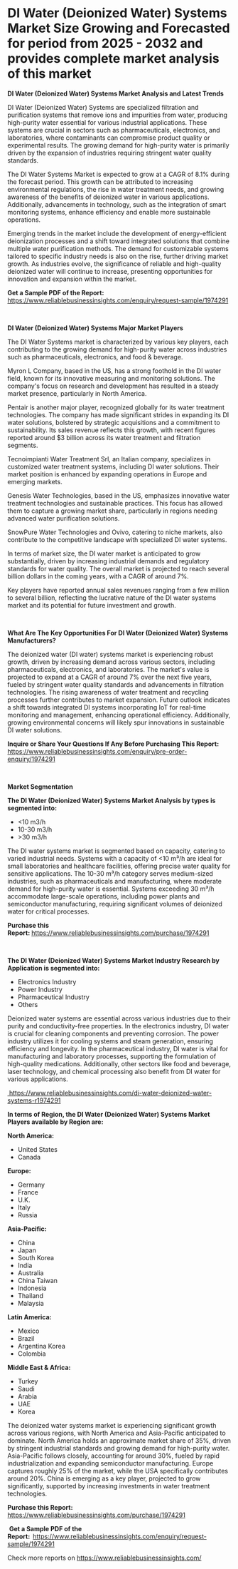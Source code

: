 <p><h1>DI Water (Deionized Water) Systems Market Size Growing and Forecasted for period from 2025 - 2032 and provides complete market analysis of this market</h1></p><p><strong>DI Water (Deionized Water) Systems Market Analysis and Latest Trends</strong></p>
<p><p>DI Water (Deionized Water) Systems are specialized filtration and purification systems that remove ions and impurities from water, producing high-purity water essential for various industrial applications. These systems are crucial in sectors such as pharmaceuticals, electronics, and laboratories, where contaminants can compromise product quality or experimental results. The growing demand for high-purity water is primarily driven by the expansion of industries requiring stringent water quality standards.</p><p>The DI Water Systems Market is expected to grow at a CAGR of 8.1% during the forecast period. This growth can be attributed to increasing environmental regulations, the rise in water treatment needs, and growing awareness of the benefits of deionized water in various applications. Additionally, advancements in technology, such as the integration of smart monitoring systems, enhance efficiency and enable more sustainable operations.</p><p>Emerging trends in the market include the development of energy-efficient deionization processes and a shift toward integrated solutions that combine multiple water purification methods. The demand for customizable systems tailored to specific industry needs is also on the rise, further driving market growth. As industries evolve, the significance of reliable and high-quality deionized water will continue to increase, presenting opportunities for innovation and expansion within the market.</p></p>
<p><strong>Get a Sample PDF of the Report:&nbsp;</strong> <a href="https://www.reliablebusinessinsights.com/enquiry/request-sample/1974291?utm_campaign=2885&utm_medium=2&utm_source=Github&utm_content=ia&utm_term=01032025&utm_id=di-water-deionized-water-systems">https://www.reliablebusinessinsights.com/enquiry/request-sample/1974291</a></p>
<p>&nbsp;</p>
<p><strong>DI Water (Deionized Water) Systems Major Market Players</strong></p>
<p><p>The DI Water Systems market is characterized by various key players, each contributing to the growing demand for high-purity water across industries such as pharmaceuticals, electronics, and food & beverage.</p><p>Myron L Company, based in the US, has a strong foothold in the DI water field, known for its innovative measuring and monitoring solutions. The company's focus on research and development has resulted in a steady market presence, particularly in North America.</p><p>Pentair is another major player, recognized globally for its water treatment technologies. The company has made significant strides in expanding its DI water solutions, bolstered by strategic acquisitions and a commitment to sustainability. Its sales revenue reflects this growth, with recent figures reported around $3 billion across its water treatment and filtration segments.</p><p>Tecnoimpianti Water Treatment Srl, an Italian company, specializes in customized water treatment systems, including DI water solutions. Their market position is enhanced by expanding operations in Europe and emerging markets.</p><p>Genesis Water Technologies, based in the US, emphasizes innovative water treatment technologies and sustainable practices. This focus has allowed them to capture a growing market share, particularly in regions needing advanced water purification solutions.</p><p>SnowPure Water Technologies and Ovivo, catering to niche markets, also contribute to the competitive landscape with specialized DI water systems.</p><p>In terms of market size, the DI water market is anticipated to grow substantially, driven by increasing industrial demands and regulatory standards for water quality. The overall market is projected to reach several billion dollars in the coming years, with a CAGR of around 7%.</p><p>Key players have reported annual sales revenues ranging from a few million to several billion, reflecting the lucrative nature of the DI water systems market and its potential for future investment and growth.</p></p>
<p>&nbsp;</p>
<p><strong>What Are The Key Opportunities For DI Water (Deionized Water) Systems Manufacturers?</strong></p>
<p><p>The deionized water (DI water) systems market is experiencing robust growth, driven by increasing demand across various sectors, including pharmaceuticals, electronics, and laboratories. The market's value is projected to expand at a CAGR of around 7% over the next five years, fueled by stringent water quality standards and advancements in filtration technologies. The rising awareness of water treatment and recycling processes further contributes to market expansion. Future outlook indicates a shift towards integrated DI systems incorporating IoT for real-time monitoring and management, enhancing operational efficiency. Additionally, growing environmental concerns will likely spur innovations in sustainable DI water solutions.</p></p>
<p><strong>Inquire or Share Your Questions If Any Before Purchasing This Report:</strong> <a href="https://www.reliablebusinessinsights.com/enquiry/pre-order-enquiry/1974291?utm_campaign=2885&utm_medium=2&utm_source=Github&utm_content=ia&utm_term=01032025&utm_id=di-water-deionized-water-systems">https://www.reliablebusinessinsights.com/enquiry/pre-order-enquiry/1974291</a></p>
<p>&nbsp;</p>
<p><strong>Market Segmentation</strong></p>
<p><strong>The DI Water (Deionized Water) Systems Market Analysis by types is segmented into:</strong></p>
<p><ul><li><10 m3/h</li><li>10-30 m3/h</li><li>>30 m3/h</li></ul></p>
<p><p>The DI water systems market is segmented based on capacity, catering to varied industrial needs. Systems with a capacity of <10 m³/h are ideal for small laboratories and healthcare facilities, offering precise water quality for sensitive applications. The 10-30 m³/h category serves medium-sized industries, such as pharmaceuticals and manufacturing, where moderate demand for high-purity water is essential. Systems exceeding 30 m³/h accommodate large-scale operations, including power plants and semiconductor manufacturing, requiring significant volumes of deionized water for critical processes.</p></p>
<p><strong>Purchase this Report:&nbsp;</strong><a href="https://www.reliablebusinessinsights.com/purchase/1974291?utm_campaign=2885&utm_medium=2&utm_source=Github&utm_content=ia&utm_term=01032025&utm_id=di-water-deionized-water-systems">https://www.reliablebusinessinsights.com/purchase/1974291</a></p>
<p>&nbsp;</p>
<p><strong>The DI Water (Deionized Water) Systems Market Industry Research by Application is segmented into:</strong></p>
<p><ul><li>Electronics Industry</li><li>Power Industry</li><li>Pharmaceutical Industry</li><li>Others</li></ul></p>
<p><p>Deionized water systems are essential across various industries due to their purity and conductivity-free properties. In the electronics industry, DI water is crucial for cleaning components and preventing corrosion. The power industry utilizes it for cooling systems and steam generation, ensuring efficiency and longevity. In the pharmaceutical industry, DI water is vital for manufacturing and laboratory processes, supporting the formulation of high-quality medications. Additionally, other sectors like food and beverage, laser technology, and chemical processing also benefit from DI water for various applications.</p></p>
<p><a href="https://www.reliablebusinessinsights.com/di-water-deionized-water-systems-r1974291?utm_campaign=2885&utm_medium=2&utm_source=Github&utm_content=ia&utm_term=01032025&utm_id=di-water-deionized-water-systems">&nbsp;https://www.reliablebusinessinsights.com/di-water-deionized-water-systems-r1974291</a></p>
<p><strong>In terms of Region, the DI Water (Deionized Water) Systems Market Players available by Region are:</strong></p>
<p>
    <p> <strong> North America: </strong>
        <ul>
            <li>United States</li>
            <li>Canada</li>
        </ul>
        </p> 
    <p> <strong> Europe: </strong>
        <ul>
            <li>Germany</li>
            <li>France</li>
            <li>U.K.</li>
            <li>Italy</li>
            <li>Russia</li>
        </ul>
        </p> 
    <p> <strong> Asia-Pacific: </strong>
        <ul>
            <li>China</li>
            <li>Japan</li>
            <li>South Korea</li>
            <li>India</li>
            <li>Australia</li>
            <li>China Taiwan</li>
            <li>Indonesia</li>
            <li>Thailand</li>
            <li>Malaysia</li>
        </ul>
        </p> 
    <p> <strong> Latin America: </strong>
        <ul>
            <li>Mexico</li>
            <li>Brazil</li>
            <li>Argentina Korea</li>
            <li>Colombia</li>
        </ul>
        </p> 
    <p> <strong> Middle East & Africa: </strong>
        <ul>
            <li>Turkey</li>
            <li>Saudi</li>
            <li>Arabia</li>
            <li>UAE</li>
            <li>Korea</li>
        </ul>
    </p>
    </p>
<p><p>The deionized water systems market is experiencing significant growth across various regions, with North America and Asia-Pacific anticipated to dominate. North America holds an approximate market share of 35%, driven by stringent industrial standards and growing demand for high-purity water. Asia-Pacific follows closely, accounting for around 30%, fueled by rapid industrialization and expanding semiconductor manufacturing. Europe captures roughly 25% of the market, while the USA specifically contributes around 20%. China is emerging as a key player, projected to grow significantly, supported by increasing investments in water treatment technologies.</p></p>
<p><strong>Purchase this Report: </strong><a href="https://www.reliablebusinessinsights.com/purchase/1974291?utm_campaign=2885&utm_medium=2&utm_source=Github&utm_content=ia&utm_term=01032025&utm_id=di-water-deionized-water-systems">https://www.reliablebusinessinsights.com/purchase/1974291</a></p>
<p>&nbsp;<strong>Get a Sample PDF of the Report:&nbsp;&nbsp;</strong><a href="https://www.reliablebusinessinsights.com/enquiry/request-sample/1974291?utm_campaign=2885&utm_medium=2&utm_source=Github&utm_content=ia&utm_term=01032025&utm_id=di-water-deionized-water-systems">https://www.reliablebusinessinsights.com/enquiry/request-sample/1974291</a></p>
<p><strong></strong></p>
<p>Check more reports on <a href="https://www.reliablebusinessinsights.com/?utm_campaign=2885&utm_medium=2&utm_source=Github&utm_content=ia&utm_term=01032025&utm_id=di-water-deionized-water-systems">https://www.reliablebusinessinsights.com/</a></p>